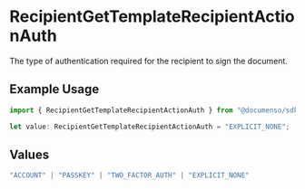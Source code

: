 # RecipientGetTemplateRecipientActionAuth

The type of authentication required for the recipient to sign the document.

## Example Usage

```typescript
import { RecipientGetTemplateRecipientActionAuth } from "@documenso/sdk-typescript/models/operations";

let value: RecipientGetTemplateRecipientActionAuth = "EXPLICIT_NONE";
```

## Values

```typescript
"ACCOUNT" | "PASSKEY" | "TWO_FACTOR_AUTH" | "EXPLICIT_NONE"
```